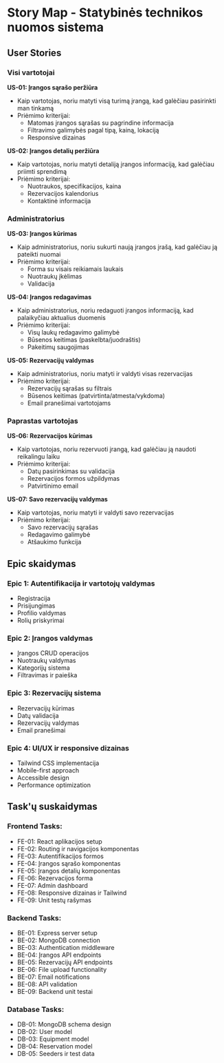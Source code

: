 # Story Map - Statybinės technikos nuomos sistema

## User Stories

### Visi vartotojai

**US-01: Įrangos sąrašo peržiūra**
- Kaip vartotojas, noriu matyti visą turimą įrangą, kad galėčiau pasirinkti man tinkamą
- Priėmimo kriterijai:
  - Matomas įrangos sąrašas su pagrindine informacija
  - Filtravimo galimybės pagal tipą, kainą, lokaciją
  - Responsive dizainas

**US-02: Įrangos detalių peržiūra**  
- Kaip vartotojas, noriu matyti detaliją įrangos informaciją, kad galėčiau priimti sprendimą
- Priėmimo kriterijai:
  - Nuotraukos, specifikacijos, kaina
  - Rezervacijos kalendorius  
  - Kontaktinė informacija

### Administratorius

**US-03: Įrangos kūrimas**
- Kaip administratorius, noriu sukurti naują įrangos įrašą, kad galėčiau ją pateikti nuomai
- Priėmimo kriterijai:
  - Forma su visais reikiamais laukais
  - Nuotraukų įkėlimas
  - Validacija

**US-04: Įrangos redagavimas**
- Kaip administratorius, noriu redaguoti įrangos informaciją, kad palaikyčiau aktualius duomenis
- Priėmimo kriterijai:
  - Visų laukų redagavimo galimybė
  - Būsenos keitimas (paskelbta/juodraštis)
  - Pakeitimų saugojimas

**US-05: Rezervacijų valdymas**
- Kaip administratorius, noriu matyti ir valdyti visas rezervacijas
- Priėmimo kriterijai:
  - Rezervacijų sąrašas su filtrais
  - Būsenos keitimas (patvirtinta/atmesta/vykdoma)
  - Email pranešimai vartotojams

### Paprastas vartotojas  

**US-06: Rezervacijos kūrimas**
- Kaip vartotojas, noriu rezervuoti įrangą, kad galėčiau ją naudoti reikalingu laiku
- Priėmimo kriterijai:
  - Datų pasirinkimas su validacija
  - Rezervacijos formos užpildymas
  - Patvirtinimo email

**US-07: Savo rezervacijų valdymas**
- Kaip vartotojas, noriu matyti ir valdyti savo rezervacijas
- Priėmimo kriterijai:
  - Savo rezervacijų sąrašas
  - Redagavimo galimybė
  - Atšaukimo funkcija

## Epic skaidymas

### Epic 1: Autentifikacija ir vartotojų valdymas
- Registracija
- Prisijungimas  
- Profilio valdymas
- Rolių priskyrimai

### Epic 2: Įrangos valdymas
- Įrangos CRUD operacijos
- Nuotraukų valdymas
- Kategorijų sistema
- Filtravimas ir paieška

### Epic 3: Rezervacijų sistema
- Rezervacijų kūrimas
- Datų validacija
- Rezervacijų valdymas
- Email pranešimai

### Epic 4: UI/UX ir responsive dizainas
- Tailwind CSS implementacija
- Mobile-first approach
- Accessible design
- Performance optimization

## Task'ų suskaidymas

### Frontend Tasks:
- FE-01: React aplikacijos setup
- FE-02: Routing ir navigacijos komponentas
- FE-03: Autentifikacijos formos
- FE-04: Įrangos sąrašo komponentas
- FE-05: Įrangos detalių komponentas
- FE-06: Rezervacijos forma
- FE-07: Admin dashboard
- FE-08: Responsive dizainas ir Tailwind
- FE-09: Unit testų rašymas

### Backend Tasks:
- BE-01: Express server setup
- BE-02: MongoDB connection
- BE-03: Authentication middleware
- BE-04: Įrangos API endpoints
- BE-05: Rezervacijų API endpoints
- BE-06: File upload functionality
- BE-07: Email notifications
- BE-08: API validation
- BE-09: Backend unit testai

### Database Tasks:
- DB-01: MongoDB schema design
- DB-02: User model
- DB-03: Equipment model  
- DB-04: Reservation model
- DB-05: Seeders ir test data